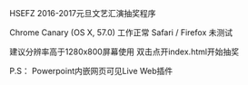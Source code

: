 HSEFZ 2016-2017元旦文艺汇演抽奖程序

Chrome Canary (OS X, 57.0) 工作正常
Safari / Firefox 未测试

建议分辨率高于1280x800屏幕使用
双击点开index.html开始抽奖

P.S：
Powerpoint内嵌网页可见Live Web插件